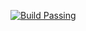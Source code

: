 [![Build Passing](https://github.com/varya-kot/mambet-pages/actions/workflows/maven.yml/badge.svg?event=push)](https://github.com/varya-kot/mambet-pages/actions/workflows/maven.yml)
